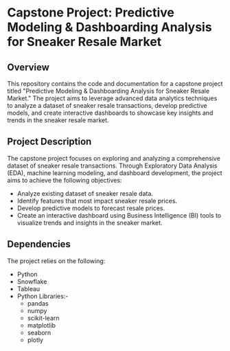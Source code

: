# Capstone Project: Predictive Modeling & Dashboarding Analysis for Sneaker Resale Market

## Overview

This repository contains the code and documentation for a capstone project titled "Predictive Modeling & Dashboarding Analysis for Sneaker Resale Market." The project aims to leverage advanced data analytics techniques to analyze a dataset of sneaker resale transactions, develop predictive models, and create interactive dashboards to showcase key insights and trends in the sneaker resale market.

## Project Description

The capstone project focuses on exploring and analyzing a comprehensive dataset of sneaker resale transactions. Through Exploratory Data Analysis (EDA), machine learning modeling, and dashboard development, the project aims to achieve the following objectives:

- Analyze existing dataset of sneaker resale data.
- Identify features that most impact sneaker resale prices.
- Develop predictive models to forecast resale prices.
- Create an interactive dashboard using Business Intelligence (BI) tools to visualize trends and insights in the sneaker market.

## Dependencies

The project relies on the following:

- Python
- Snowflake
- Tableau
- Python Libraries:-
  - pandas
  - numpy
  - scikit-learn
  - matplotlib
  - seaborn
  - plotly

